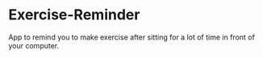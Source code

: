 # Exercise-Reminder
App to remind you to make exercise after sitting for a lot of time in front of your computer.
